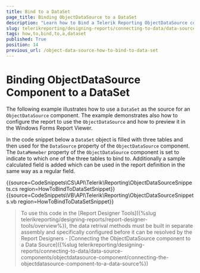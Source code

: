 ```yaml
---
title: Bind to a DataSet
page_title: Binding ObjectDataSource to a DataSet
description: "Learn how to Bind a Telerik Reporting ObjectDataSource component to a DataSet after creating it with code."
slug: telerikreporting/designing-reports/connecting-to-data/data-source-components/objectdatasource-component/how-to/how-to-bind-to-a-dataset
tags: how,to,bind,to,a,dataset
published: True
position: 14
previous_url: /object-data-source-how-to-bind-to-data-set
---
```


# Binding ObjectDataSource Component to a DataSet

The following example illustrates how to use a `DataSet` as the source for an `ObjectDataSource` component. The example demonstrates also how to configure the report to use the `ObjectDataSource` and how to preview it in the Windows Forms Report Viewer.

In the code snippet below a `DataSet` object is filled with three tables and then used for the `DataSource` property of the `ObjectDataSource` component. The `DataMemeber` property of the `ObjectDataSource` component is set to indicate to which one of the three tables to bind to. Additionally a sample calculated field is added which can be used in the report definition in the same way as a regular field.

{{source=CodeSnippets\CS\API\Telerik\Reporting\ObjectDataSourceSnippets.cs region=HowToBindToDataSetSnippet}}
{{source=CodeSnippets\VB\API\Telerik\Reporting\ObjectDataSourceSnippets.vb region=HowToBindToDataSetSnippet}}

> To use this code in the [Report Designer Tools]({%slug telerikreporting/designing-reports/report-designer-tools/overview%}), the data retrival methods must be built in separate assembly and specifically configured before it can be resolved by the Report Designers - [Connecting the ObjectDataSource component to a Data Source]({%slug telerikreporting/designing-reports/connecting-to-data/data-source-components/objectdatasource-component/connecting-the-objectdatasource-component-to-a-data-source%})
